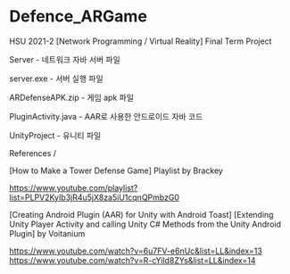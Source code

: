 # Defence_ARGame
HSU 2021-2 [Network Programming / Virtual Reality] Final Term Project


Server - 네트워크 자바 서버 파일

server.exe - 서버 실행 파일

ARDefenseAPK.zip - 게임 apk 파일

PluginActivity.java - AAR로 사용한 안드로이드 자바 코드

UnityProject - 유니티 파일


References /

[How to Make a Tower Defense Game] Playlist by Brackey

https://www.youtube.com/playlist?list=PLPV2KyIb3jR4u5jX8za5iU1cqnQPmbzG0


[Creating Android Plugin (AAR) for Unity with Android Toast]
[Extending Unity Player Activity and calling Unity C# Methods from the Unity Android Plugin] by Voitanium

https://www.youtube.com/watch?v=6u7FV-e6nUc&list=LL&index=13
https://www.youtube.com/watch?v=R-cYild8ZYs&list=LL&index=14
